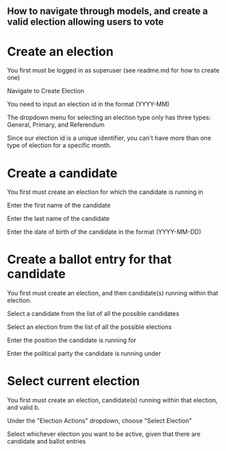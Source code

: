 ## How to navigate through models, and create a valid election allowing users to vote
# Create an election
  You first must be logged in as superuser (see readme.md for how to create one)
  
  Navigate to Create Election
  
  You need to input an election id in the format (YYYY-MM)
  
  The dropdown menu for selecting an election type only has three types: General, Primary, and Referendum
  
  Since our election id is a unique identifier, you can't have more than one type of election for a specific month. 
  
# Create a candidate
  You first must create an election for which the candidate is running in
  
  Enter the first name of the candidate
  
  Enter the last name of the candidate
  
  Enter the date of birth of the candidate in the format (YYYY-MM-DD)
        
# Create a ballot entry for that candidate
  You first must create an election, and then candidate(s) running within that election.
  
  Select a candidate from the list of all the possible candidates
  
  Select an election from the list of all the possible elections
  
  Enter the position the candidate is running for
  
  Enter the political party the candidate is running under

# Select current election
  You first must create an election, candidate(s) running within that election, and valid b.
  
  Under the "Election Actions" dropdown, choose "Select Election"
  
  Select whichever election you want to be active, given that there are candidate and ballot entries

